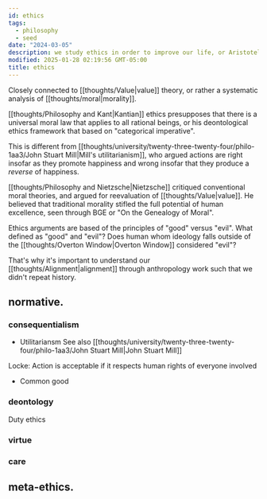 ```yaml
---
id: ethics
tags:
  - philosophy
  - seed
date: "2024-03-05"
description: we study ethics in order to improve our life, or Aristotelian ethics
modified: 2025-01-28 02:19:56 GMT-05:00
title: ethics
---
```


Closely connected to [[thoughts/Value|value]] theory, or rather a systematic analysis of [[thoughts/moral|morality]].

[[thoughts/Philosophy and Kant|Kantian]] ethics presupposes that there is a universal moral law that applies to all rational beings, or his deontological ethics framework that based on "categorical imperative".

This is different from [[thoughts/university/twenty-three-twenty-four/philo-1aa3/John Stuart Mill|Mill's utilitarianism]], who argued actions are right insofar as they promote happiness and wrong insofar that they produce a _reverse_ of happiness.

[[thoughts/Philosophy and Nietzsche|Nietzsche]] critiqued conventional moral theories, and argued for reevaluation of [[thoughts/Value|value]]. He believed that traditional morality stifled the full potential of human excellence, seen through BGE or "On the Genealogy of Moral".

Ethics arguments are based of the principles of "good" versus "evil". What defined as "good" and "evil"? Does human whom ideology falls outside of the [[thoughts/Overton Window|Overton Window]] considered "evil"?

That's why it's important to understand our [[thoughts/Alignment|alignment]] through anthropology work such that we didn't repeat history.

## normative.

### consequentialism

- Utilitariansm
  See also [[thoughts/university/twenty-three-twenty-four/philo-1aa3/John Stuart Mill|John Stuart Mill]]

Locke: Action is acceptable if it respects human rights of everyone involved

- Common good

### deontology

Duty ethics

### virtue

### care

## meta-ethics.

